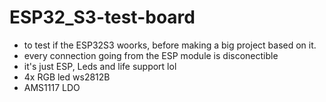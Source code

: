 # ESP32_S3-test-board

- to test if the ESP32S3 woorks, before making a big project based on it.
- every connection going from the ESP module is disconectible 
- it's just ESP, Leds and life support lol
- 4x RGB led ws2812B
- AMS1117 LDO

<!-- status: hotový design desky, objednáno, osazeno, oskoušeno -->
<!-- funkčnost: Ano -->

